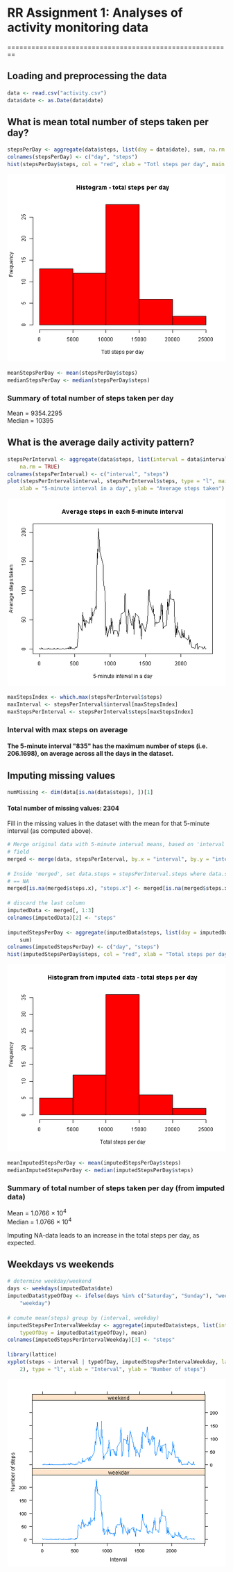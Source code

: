 # RR Assignment 1: Analyses of activity monitoring data
========================================================

## Loading and preprocessing the data  

```r
data <- read.csv("activity.csv")
data$date <- as.Date(data$date)
```


## What is mean total number of steps taken per day?  

```r
stepsPerDay <- aggregate(data$steps, list(day = data$date), sum, na.rm = TRUE)
colnames(stepsPerDay) <- c("day", "steps")
hist(stepsPerDay$steps, col = "red", xlab = "Totl steps per day", main = "Histogram - total steps per day")
```

![plot of chunk unnamed-chunk-2](figure/unnamed-chunk-2.png) 

```r
meanStepsPerDay <- mean(stepsPerDay$steps)
medianStepsPerDay <- median(stepsPerDay$steps)
```

### Summary of total number of steps taken per day 
Mean = 9354.2295  
Median = 10395

## What is the average daily activity pattern?

```r
stepsPerInterval <- aggregate(data$steps, list(interval = data$interval), mean, 
    na.rm = TRUE)
colnames(stepsPerInterval) <- c("interval", "steps")
plot(stepsPerInterval$interval, stepsPerInterval$steps, type = "l", main = "Average steps in each 5-minute interval", 
    xlab = "5-minute interval in a day", ylab = "Average steps taken")
```

![plot of chunk unnamed-chunk-3](figure/unnamed-chunk-3.png) 

```r
maxStepsIndex <- which.max(stepsPerInterval$steps)
maxInterval <- stepsPerInterval$interval[maxStepsIndex]
maxStepsPerInterval <- stepsPerInterval$steps[maxStepsIndex]
```

### Interval with max steps on average
#### The 5-minute interval "835" has the maximum number of steps (i.e. 206.1698), on average across all the days in the dataset.  

## Imputing missing values

```r
numMissing <- dim(data[is.na(data$steps), ])[1]
```

#### Total number of missing values: 2304  
Fill in the missing values in the dataset with the mean for that 5-minute interval (as computed above).


```r
# Merge original data with 5-minute interval means, based on 'interval'
# field
merged <- merge(data, stepsPerInterval, by.x = "interval", by.y = "interval")

# Inside 'merged', set data.steps = stepsPerInterval.steps where data.steps
# == NA
merged[is.na(merged$steps.x), "steps.x"] <- merged[is.na(merged$steps.x), "steps.y"]

# discard the last column
imputedData <- merged[, 1:3]
colnames(imputedData)[2] <- "steps"

imputedStepsPerDay <- aggregate(imputedData$steps, list(day = imputedData$date), 
    sum)
colnames(imputedStepsPerDay) <- c("day", "steps")
hist(imputedStepsPerDay$steps, col = "red", xlab = "Total steps per day", main = "Histogram from imputed data - total steps per day")
```

![plot of chunk unnamed-chunk-5](figure/unnamed-chunk-5.png) 

```r
meanImputedStepsPerDay <- mean(imputedStepsPerDay$steps)
medianImputedStepsPerDay <- median(imputedStepsPerDay$steps)
```

### Summary of total number of steps taken per day (from imputed data)
Mean = 1.0766 &times; 10<sup>4</sup>  
Median = 1.0766 &times; 10<sup>4</sup>  
  
Imputing NA-data leads to an increase in the total steps per day, as expected.

## Weekdays vs weekends

```r
# determine weekday/weekend
days <- weekdays(imputedData$date)
imputedData$typeOfDay <- ifelse(days %in% c("Saturday", "Sunday"), "weekend", 
    "weekday")

# comute mean(steps) group by (interval, weekday)
imputedStepsPerIntervalWeekday <- aggregate(imputedData$steps, list(interval = imputedData$interval, 
    typeOfDay = imputedData$typeOfDay), mean)
colnames(imputedStepsPerIntervalWeekday)[3] <- "steps"

library(lattice)
xyplot(steps ~ interval | typeOfDay, imputedStepsPerIntervalWeekday, layout = c(1, 
    2), type = "l", xlab = "Interval", ylab = "Number of steps")
```

![plot of chunk unnamed-chunk-6](figure/unnamed-chunk-6.png) 

